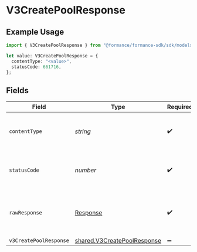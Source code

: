# V3CreatePoolResponse

## Example Usage

```typescript
import { V3CreatePoolResponse } from "@formance/formance-sdk/sdk/models/operations";

let value: V3CreatePoolResponse = {
  contentType: "<value>",
  statusCode: 661716,
};
```

## Fields

| Field                                                                             | Type                                                                              | Required                                                                          | Description                                                                       |
| --------------------------------------------------------------------------------- | --------------------------------------------------------------------------------- | --------------------------------------------------------------------------------- | --------------------------------------------------------------------------------- |
| `contentType`                                                                     | *string*                                                                          | :heavy_check_mark:                                                                | HTTP response content type for this operation                                     |
| `statusCode`                                                                      | *number*                                                                          | :heavy_check_mark:                                                                | HTTP response status code for this operation                                      |
| `rawResponse`                                                                     | [Response](https://developer.mozilla.org/en-US/docs/Web/API/Response)             | :heavy_check_mark:                                                                | Raw HTTP response; suitable for custom response parsing                           |
| `v3CreatePoolResponse`                                                            | [shared.V3CreatePoolResponse](../../../sdk/models/shared/v3createpoolresponse.md) | :heavy_minus_sign:                                                                | Created                                                                           |